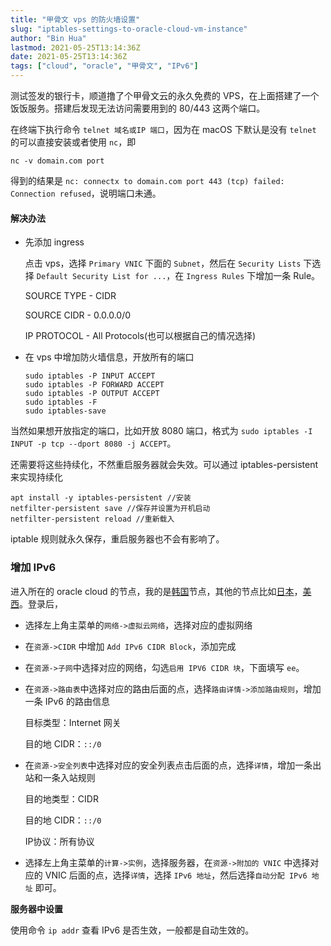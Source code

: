 ```yaml
---
title: "甲骨文 vps 的防火墙设置"
slug: "iptables-settings-to-oracle-cloud-vm-instance"
author: "Bin Hua"
lastmod: 2021-05-25T13:14:36Z
date: 2021-05-25T13:14:36Z
tags: ["cloud", "oracle", "甲骨文", "IPv6"]
---
```


测试签发的银行卡，顺道撸了个甲骨文云的永久免费的 VPS，在上面搭建了一个饭饭服务。搭建后发现无法访问需要用到的 80/443 这两个端口。

在终端下执行命令 `telnet 域名或IP 端口`，因为在 macOS 下默认是没有 `telnet` 的可以直接安装或者使用 `nc`，即

```
nc -v domain.com port
```

得到的结果是 `nc: connectx to domain.com port 443 (tcp) failed: Connection refused`，说明端口未通。

#### 解决办法

- 先添加 ingress

    点击 vps，选择 `Primary VNIC` 下面的 `Subnet`，然后在 `Security Lists` 下选择 `Default Security List for ...`，在 `Ingress Rules` 下增加一条 Rule。

    SOURCE TYPE \- CIDR

    SOURCE CIDR \- 0.0.0.0/0

    IP PROTOCOL \- All Protocols(也可以根据自己的情况选择)

- 在 vps 中增加防火墙信息，开放所有的端口

    ```
    sudo iptables -P INPUT ACCEPT
    sudo iptables -P FORWARD ACCEPT
    sudo iptables -P OUTPUT ACCEPT
    sudo iptables -F
    sudo iptables-save
    ```

当然如果想开放指定的端口，比如开放 8080 端口，格式为 `sudo iptables -I INPUT -p tcp --dport 8080 -j ACCEPT`。

还需要将这些持续化，不然重启服务器就会失效。可以通过 iptables-persistent 来实现持续化

```
apt install -y iptables-persistent //安装
netfilter-persistent save //保存并设置为开机启动
netfilter-persistent reload //重新载入
```

iptable 规则就永久保存，重启服务器也不会有影响了。

### 增加 IPv6

进入所在的 oracle cloud 的节点，我的是[韩国](https://console.ap-seoul-1.oraclecloud.com)节点，其他的节点比如[日本](https://console.ap-tokyo-1.oraclecloud.com)，[美西](https://console.us-phoenix-1.oraclecloud.com)。登录后，

- 选择左上角主菜单的`网络->虚拟云网络`，选择对应的虚拟网络

- 在`资源->CIDR` 中增加 `Add IPv6 CIDR Block`，添加完成

- 在`资源->子网`中选择对应的网络，勾选`启用 IPV6 CIDR 块`，下面填写 `ee`。

- 在`资源->路由表`中选择对应的路由后面的点，选择`路由详情->添加路由规则`，增加一条 IPv6 的路由信息

  目标类型：Internet 网关
  
  目的地 CIDR：`::/0`
  
- 在`资源->安全列表`中选择对应的安全列表点击后面的点，选择`详情`，增加一条出站和一条入站规则

  目的地类型：CIDR

  目的地 CIDR：`::/0`

  IP协议：所有协议

- 选择左上角主菜单的`计算->实例`，选择服务器，在`资源->附加的 VNIC` 中选择对应的 VNIC 后面的点，选择`详情`，选择 `IPv6 地址`，然后选择`自动分配 IPv6 地址` 即可。

**服务器中设置**

使用命令 `ip addr` 查看 IPv6 是否生效，一般都是自动生效的。
